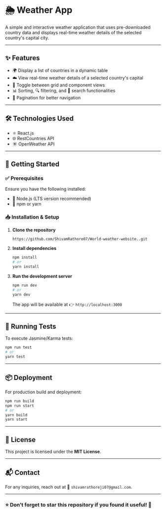 # 🌦️ Weather App

A simple and interactive weather application that uses pre-downloaded country data and displays real-time weather details of the selected country's capital city.

---

## ✨ Features
- 🌍 Display a list of countries in a dynamic table
- ☁️ View real-time weather details of a selected country's capital
- 🔄 Toggle between grid and component views
- 📊 Sorting, 🔍 filtering, and 🔎 search functionalities
- 📑 Pagination for better navigation

---

## 🛠️ Technologies Used
- ⚛️ React.js
- 🌐 RestCountries API
- ☀️ OpenWeather API

---

## 🚀 Getting Started

### ✅ Prerequisites
Ensure you have the following installed:
- 📌 Node.js (LTS version recommended)
- 📌 npm or yarn

### 📥 Installation & Setup

1. **Clone the repository**
   ```sh
   https://github.com/ShivamRathore07/World-weather-website..git
   ```

2. **Install dependencies**
   ```sh
   npm install  
   # or
   yarn install
   ```

3. **Run the development server**
   ```sh
   npm run dev
   # or
   yarn dev
   ```
   The app will be available at 👉 `http://localhost:3000`

---

## 🧪 Running Tests
To execute Jasmine/Karma tests:
```sh
npm run test
# or
yarn test
```

---

## 📦 Deployment
For production build and deployment:
```sh
npm run build
npm run start
# or
yarn build
yarn start
```

---

## 📜 License
This project is licensed under the **MIT License**.

---

## 📬 Contact
For any inquiries, reach out at 📧 `shivamrathoreji07@gmail.com`.

---

### ⭐ Don't forget to **star** this repository if you found it useful! 🚀

